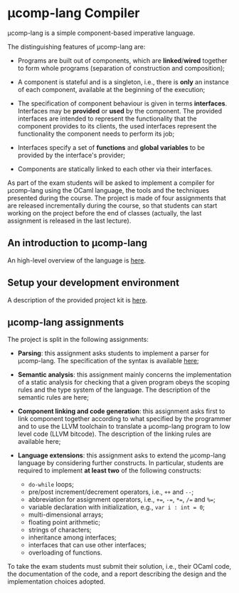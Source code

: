 # µcomp-lang Compiler

µcomp-lang is a simple component-based imperative language.

The distinguishing features of µcomp-lang are:
* Programs are built out of components, which are **linked**/**wired** together to form whole programs (separation of construction and composition);

* A component is stateful and is a singleton, i.e., there is **only** an instance of each component, available at the beginning of the execution;

* The specification of component behaviour is given in terms **interfaces**. 
  Interfaces may be **provided** or **used** by the component. 
  The provided interfaces are intended to represent the functionality that the component provides to its clients, the used interfaces represent the functionality the component needs to perform its job;

* Interfaces specify a set of **functions** and **global variables** to be provided by the interface's provider;

* Components are statically linked to each other via their interfaces.


As part of the exam students will be asked to implement a compiler for µcomp-lang using the OCaml language, the tools and the techniques presented during the course. 
The project is made of four assignments that are released incrementally during the course, so that students can start working on the project before the end of classes (actually, the last assignment is released in the last lecture).

## An introduction to µcomp-lang

An high-level overview of the language is [here](OVERVIEW.md).

## Setup your development environment

A description of the provided project kit is [here](SETUP.md).

## µcomp-lang assignments

The project is split in the following assignments:

* **Parsing**: this assignment asks students to implement a parser for µcomp-lang. The specification of the syntax is available [here](mcomp-parsing/README.md); 

* **Semantic analysis**: this assignment mainly concerns the implementation of a static analysis for checking that a given program obeys the scoping rules and the type system of the language. The description of the semantic rules are here;

* **Component linking and code generation**: this assignment asks first to link component together according to what specified by the programmer and to use the LLVM toolchain to translate a µcomp-lang program to low level code (LLVM bitcode). 
The description of the linking rules are available here; 

* **Language extensions**: this assignment asks to extend the µcomp-lang language by considering further constructs. In particular, students are required to implement **at least two** of the following constructs: 
    * `do-while` loops;
    * pre/post increment/decrement operators, i.e., `++` and `--`;
    * abbreviation for assignment operators, i.e., `+=`, `-=`, `*=`, `/=` and `%=`;
    * variable declaration with initialization, e.g., `var i : int = 0`;
    * multi-dimensional arrays;
    * floating point arithmetic;
    * strings of characters;
    * inheritance among interfaces;
    * interfaces that can use other interfaces;
    * overloading of functions. 

To take the exam students must submit their solution, i.e., their OCaml code, the documentation of the code, and a report describing the design and the implementation choices adopted.  
